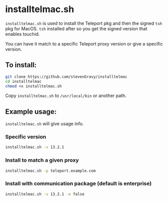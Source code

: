 # installtelmac.sh

`installtelmac.sh` is used to install the Teleport pkg and then the signed `tsh` pkg for MacOS.
`tsh` installed after so you get the signed version that enables touchid.

You can have it match to a specific Teleport proxy version or give a specific version.

## To install:

```bash
git clone https://github.com/stevenGravy/installtelmac
cd installtelmac
chmod +x installtelmac.sh
```

Copy `installtelmac.sh` to `/usr/local/bin` or another path.


## Example usage:

`installtelmac.sh` will give usage info.

### Specific version
```bash
installtelmac.sh -v 13.2.1
````

### Install to match a given proxy
```bash
installtelmac.sh -p teleport.example.com
```

### Install with communication package (default is enterprise)
```bash
installtelmac.sh -v 13.2.1 -e false
```
